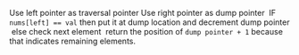 Use left pointer as traversal pointer
Use right pointer as dump pointer
​
IF `nums[left] == val` then put it at dump location and decrement dump pointer
​
else check next element
​
return the position of `dump pointer + 1` because that indicates remaining elements.